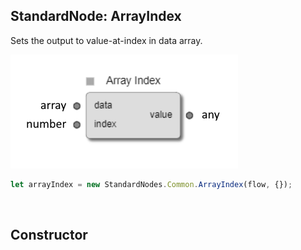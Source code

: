 ## StandardNode: ArrayIndex

Sets the output to value-at-index in data array.

<img class="zoomable" alt="ArrayIndex standard node" src="/images/standard-nodes/common/array-index.png" />

<Hierarchy :extend="{name: 'Node', link: '../../api/classes/node.html'}" />
<br/>

```js
let arrayIndex = new StandardNodes.Common.ArrayIndex(flow, {});
```

<br/>

## Constructor

<Method type="method">
  <template v-slot:signature>
    new ArrayIndex(<strong>flow: </strong><em><Ref to="../../api/classes/flow">Flow</Ref></em>,
    <strong>options?: </strong><em><Ref to="../../api/interfaces/node-creator-options">NodeCreatorOptions</Ref></em>):
    <em><Ref to="#standardnode-arrayindex">ArrayIndex</Ref></em>
  </template>
  <template v-slot:params>
    <Param name="flow">
      <em><Ref to="../../api/classes/flow">Flow</Ref></em>
    </Param>
    <Param name="options?">
      <em><Ref to="../../api/interfaces/node-creator-options">NodeCreatorOptions</Ref></em>
      <template v-slot:default-value>
        <em>{}</em>
      </template>
    </Param>
  </template>
</Method>

<script setup>
import Method from "../../../../../components/api/Method.vue";
import Param from "../../../../../components/api/Param.vue";
import Ref from "../../../../../components/api/Ref.vue";
import Hierarchy from "../../../../../components/api/Hierarchy.vue";
</script>
